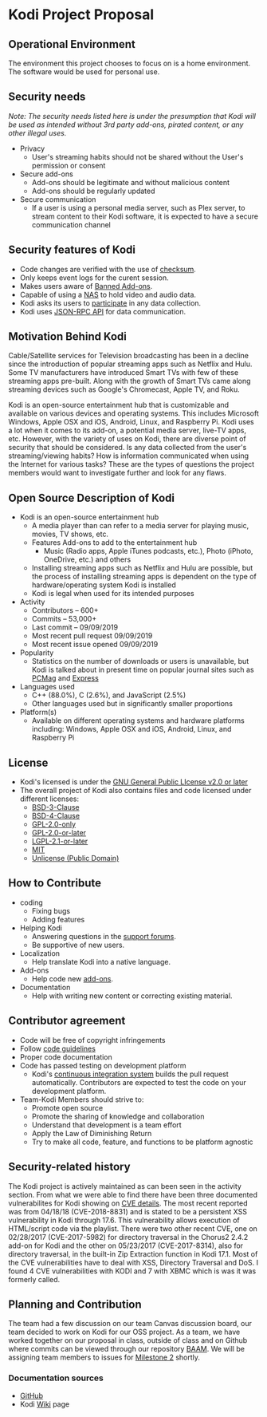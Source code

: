 # Kodi Project Proposal

## Operational Environment

The environment this project chooses to focus on is a home environment. The software would be used for personal use. 

## Security needs
_Note: The security needs listed here is under the presumption that Kodi will be used as intended without 3rd party add-ons, pirated content, or any other illegal uses._
- Privacy
  - User's streaming habits should not be shared without the User's permission or consent
- Secure add-ons
  - Add-ons should be legitimate and without malicious content
  - Add-ons should be regularly updated
- Secure communication
  - If a user is using a personal media server, such as Plex server, to stream content to their Kodi software, it is expected to have a secure communication channel

## Security features of Kodi

- Code changes are verified with the use of [checksum](https://kodi.wiki/view/Creating_and_using_edid.bin_via_xorg.conf). 
- Only keeps event logs for the curent session.
- Makes users aware of [Banned Add-ons](https://kodi.wiki/view/Official:Forum_rules/Banned_add-ons#top). 
- Capable of using a [NAS](https://kodi.wiki/view/NAS) to hold video and audio data.
- Kodi asks its users to [participate](https://github.com/xbmc/xbmc/blob/master/privacy-policy.txt) in any data collection.
- Kodi uses [JSON-RPC API](https://www.jsonrpc.org/specification) for data communication.

## Motivation Behind Kodi

Cable/Satellite services for Television broadcasting has been in a decline since the introduction of popular streaming apps such as Netflix and Hulu. Some TV manufacturers have introduced Smart TVs with few of these streaming apps pre-built. Along with the growth of Smart TVs came along streaming devices such as Google's Chromecast, Apple TV, and Roku.

Kodi is an open-source entertainment hub that is customizable and available on various devices and operating systems. This includes Microsoft Windows, Apple OSX and iOS, Android, Linux, and Raspberry Pi. Kodi uses a lot when it comes to its add-on, a potential media server, live-TV apps, etc. However, with the variety of uses on Kodi, there are diverse point of security that should be considered. Is any data collected from the user's streaming/viewing habits? How is information communicated when using the Internet for various tasks? These are the types of questions the project members would want to investigate further and look for any flaws.

## Open Source Description of Kodi
- Kodi is an open-source entertainment hub
  - A media player than can refer to a media server for playing music, movies, TV shows, etc.
  - Features Add-ons to add to the entertainment hub
    - Music (Radio apps, Apple iTunes podcasts, etc.), Photo (iPhoto, OneDrive, etc.) and others
  - Installing streaming apps such as Netflix and Hulu are possible, but the process of installing streaming apps is dependent on the type of hardware/operating system Kodi is installed
  - Kodi is legal when used for its intended purposes
- Activity
  - Contributors – 600+
  - Commits – 53,000+
  - Last commit – 09/09/2019
  - Most recent pull request 09/09/2019
  - Most recent issue opened 09/09/2019
- Popularity
  - Statistics on the number of downloads or users is unavailable, but Kodi is talked about in present time on popular journal sites such as [PCMag](https://www.pcmag.com/article/357106/what-is-kodi) and [Express](https://www.express.co.uk/life-style/science-technology/943451/Kodi-Add-On-Arrest-Fine-Popular)
- Languages used
  - C++ (88.0%), C (2.6%), and JavaScript (2.5%)
  - Other languages used but in significantly smaller proportions
- Platform(s)
  - Available on different operating systems and hardware platforms including: Windows, Apple OSX and iOS, Android, Linux, and Raspberry Pi
## License
  - Kodi's licensed is under the [GNU General Public LIcense v2.0 or later](https://www.gnu.org/licenses/old-licenses/gpl-2.0.html)
  - The overall project of Kodi also contains files and code licensed under different licenses:
    - [BSD-3-Clause](https://github.com/xbmc/xbmc/blob/master/LICENSES/BSD-3-Clause)
    - [BSD-4-Clause](https://github.com/xbmc/xbmc/blob/master/LICENSES/BSD-4-Clause)
    - [GPL-2.0-only](https://github.com/xbmc/xbmc/blob/master/LICENSES/GPL-2.0-only)
    - [GPL-2.0-or-later](https://github.com/xbmc/xbmc/blob/master/LICENSES/GPL-2.0-or-later)
    - [LGPL-2.1-or-later](https://github.com/xbmc/xbmc/blob/master/LICENSES/LGPL-2.1-or-later)
    - [MIT](https://github.com/xbmc/xbmc/blob/master/LICENSES/MIT)
    - [Unlicense (Public Domain)](https://github.com/xbmc/xbmc/blob/master/LICENSES/Unlicense)
## How to Contribute 
  - coding
    - Fixing bugs
    - Adding features
  - Helping Kodi
    - Answering questions in the [support forums](https://forum.kodi.tv/).
    - Be supportive of new users.
  - Localization
    - Help translate Kodi into a native language.
  - Add-ons
    - Help code new [add-ons](https://kodi.tv/create-an-addon).
  - Documentation
    - Help with writing new content or correcting existing material.
## Contributor agreement
  - Code will be free of copyright infringements 
  - Follow [code guidelines](https://github.com/xbmc/xbmc/blob/master/docs/CODE_GUIDELINES.md) 
  - Proper code documentation  
  - Code has passed testing on development platform
    - Kodi's [continuous integration system](https://jenkins.kodi.tv/) builds the pull request automatically. Contributors are expected to test the code on your development platform.
  - Team-Kodi Members should strive to:  
    - Promote open source 
    - Promote the sharing of knowledge and collaboration
    - Understand that development is a team effort
    - Apply the Law of Diminishing Return
    - Try to make all code, feature, and functions to be platform agnostic

## Security-related history

The Kodi project is actively maintained as can been seen in the activity section. From what we were able to find there have been three documented vulnerabilites for Kodi showing on [CVE details](https://www.cvedetails.com/vulnerability-list/vendor_id-16145/product_id-36080/Kodi-Kodi.html). The most recent reported was from 04/18/18 (CVE-2018-8831) and is stated to be a persistent XSS vulnerability in Kodi through 17.6. This vulnerability allows execution of HTML/script code via the playlist. There were two other recent CVE, one on 02/28/2017 (CVE-2017-5982) for directory traversal in the Chorus2 2.4.2 add-on for Kodi and the other on 05/23/2017 (CVE-2017-8314), also for directory traversal, in the built-in Zip Extraction function in Kodi 17.1. Most of the CVE vulnerabilities have to deal with XSS, Directory Traversal and DoS. I found 4 CVE vulnerabilities with KODI and 7 with XBMC which is was it was formerly called. 

## Planning and Contribution
The team had a few discussion on our team Canvas discussion board, our team decided to work on Kodi for our OSS project.  As a team, we have worked together on our proposal in class, outside of class and on Github where commits can be viewed through our repository [BAAM](https://github.com/mroejr/BAAM/issues?q=is%3Aissue+is%3Aclosed). We will be assigning team members to issues for [Milestone 2](https://github.com/mroejr/BAAM/milestone/2) shortly. 

### Documentation sources
  - [GitHub](https://github.com/xbmc/xbmc/blob/master/README.md)
  - Kodi [Wiki](https://kodi.wiki/view/Main_Page) page

